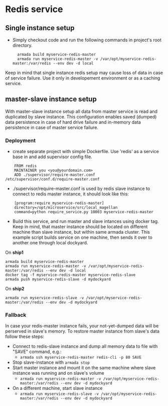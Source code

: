 # Redis service

## Single instance setup
- Simply checkout code and run the following commands in project's root directory.


        armada build myservice-redis-master
        armada run myservice-redis-master -v /var/opt/myservice-redis-master:/var/redis --env dev -d local
        

Keep in mind that single instance redis setup may cause loss of data in case of service failure.
Use it only in developement environment or as a caching service.


## master-slave instance setup
With master-slave instance setup all data from master service is read and 
duplicated by slave instance. This configuration enables saved (dumped) data 
persistence in case of hard drive failure and in-memory data persistence 
in case of master service failure.

### Deployment
- create separate project with simple Dockerfile. Use 'redis' as a service base 
in and add supervisor config file.

```
    FROM redis
    MAINTAINER you <you@yourdomain.com>
    ADD ./supervisor/require-master.conf /etc/supervisor/conf.d/require-master.conf
```

- ./supervisor/require-master.conf is used by redis slave instance to connect to 
redis master instance, it should look like this:

```
    [program:require_myservice-redis-master]
    directory=/opt/microservice/src/local_magellan
    command=python require_service.py 10003 myservice-redis-master
```
    
- Build this service, and run master and slave intances using docker tag. 
Keep in mind, that master instance should be located on different machine than 
slave instance, but within same armada cluster.
This example script builds service on one machine, then sends it over to 
another one through local dockyard.

On **ship1**

    armada build myservice-redis-master
    armada run myservice-redis-master -v /var/opt/myservice-redis-master:/var/redis --env dev -d local
    docker tag -f myservice-redis-master myservice-redis-slave
    armada push myservice-redis-slave -d mydockyard
    

On **ship2**

    armada run myservice-redis-slave -v /var/opt/myservice-redis-master:/var/redis --env dev -d mydockyard
    
### Fallback
In case your redis-master instance fails, your not-yet-dumped data will be perserved in slave's memory. 
To restore master instance from slave's data follow these steps:

- Connect to redis-slave instance and dump all memory data to file with "SAVE" command, e.g.:
    - `armada ssh myservice-redis-master redis-cli -p 80 SAVE`
- Stop slave-instance with `armada stop`
- Start master instance and mount it on the same machine where slave instance was running and on slave's volume 
    - `armada run myservice-redis-master -v /var/opt/myservice-redis-master:/var/redis --env dev -d mydockyard`
- On a different machine, start slave instance 
    - `armada run myservice-redis-slave -v /var/opt/myservice-redis-master:/var/redis --env dev -d mydockyard`
